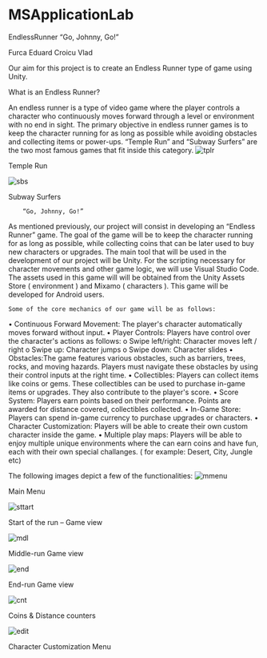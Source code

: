 # MSApplicationLab
EndlessRunner
“Go, Johnny, Go!”

Furca Eduard
Croicu Vlad 


Our aim for this project is to create an Endless Runner type of game using Unity.

What is an Endless Runner?

An endless runner is a type of video game where the player controls a character who continuously moves forward through a level or environment with no end in sight. The primary objective in endless runner games is to keep the character running for as long as possible while avoiding obstacles and collecting items or power-ups. “Temple Run” and “Subway Surfers” are the two most famous games that fit inside this category. 
  ![tplr](https://github.com/EdyX11/MSApplicationLab/assets/101589800/2b540390-a814-4f3f-b959-92f8b733af35)
 
  Temple Run	
  
![sbs](https://github.com/EdyX11/MSApplicationLab/assets/101589800/e6af9e31-95da-4626-84ee-413ef1537071)

 Subway Surfers



		“Go, Johnny, Go!”
	
As mentioned previously, our project will consist in developing an “Endless Runner” game. The goal of the  game will be to keep the character running for as long as possible, while collecting coins that can be later used to buy new characters or upgrades.
	The main tool that will be used in the development of our project will be Unity.
	For the scripting necessary for character movements and other game logic, we will use Visual Studio Code.
The assets used in this game will will be obtained from the Unity Assets Store ( environment ) and Mixamo ( characters ).
	This game will be developed for Android users.

	Some of the core mechanics of our game will be as follows:
•	Continuous Forward Movement: The player's character automatically moves forward without input.
•	Player Controls: Players have control over the character's actions as follows:
o	Swipe left/right: Character moves left / right
o	Swipe up: Character jumps
o	Swipe down: Character slides
•	Obstacles:The game features various obstacles, such as barriers, trees, rocks, and moving hazards. Players must navigate these obstacles by using their control inputs at the right time.
•	Collectibles: Players can collect items like coins or gems. These collectibles can be used to purchase in-game items or upgrades. They also contribute to the player's score.
•	Score System: Players earn points based on their performance. Points are awarded for distance covered, collectibles collected.
•	In-Game Store: Players can spend in-game currency to purchase upgrades or characters.
•	Character Customization: Players will be able to create their own custom character inside the game.
•	Multiple play maps: Players will be able to enjoy multiple unique environments where the can earn coins and have fun, each with their own special challanges. ( for example: Desert, City, Jungle etc)



The following images depict a few of the functionalities:
 ![mmenu](https://github.com/EdyX11/MSApplicationLab/assets/101589800/deeb4612-31dc-4f5c-b79e-31b584332440)

Main Menu


 ![sttart](https://github.com/EdyX11/MSApplicationLab/assets/101589800/18d33bc5-a59d-4f76-99ad-fa9bc4173a61)

Start of the run – Game view

 ![mdl](https://github.com/EdyX11/MSApplicationLab/assets/101589800/a2c7b453-2338-4c5f-b2e7-9e56f985fb5b)

Middle-run Game view

 ![end](https://github.com/EdyX11/MSApplicationLab/assets/101589800/5fad04bf-625c-4c38-8773-1577fe24a901)

End-run Game view

 ![cnt](https://github.com/EdyX11/MSApplicationLab/assets/101589800/afbf97b9-b7e2-44e6-a8f7-d593dc0fd8f4)

Coins & Distance counters

 ![edit](https://github.com/EdyX11/MSApplicationLab/assets/101589800/d67a4e28-5a31-47e3-a918-84eaec181028)

Character Customization Menu




 
